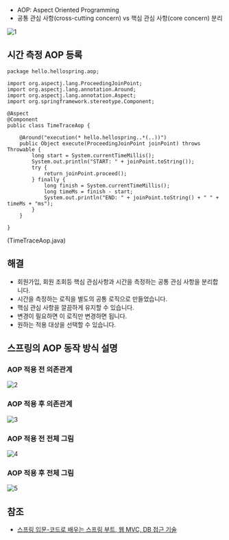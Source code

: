 * AOP: Aspect Oriented Programming
* 공통 관심 사항(cross-cutting concern) vs 핵심 관심 사항(core concern) 분리

![1](https://raw.githubusercontent.com/smpark1020/tistory/master/Spring/%5B%EC%8A%A4%ED%94%84%EB%A7%81%20%EC%9E%85%EB%AC%B8%5D%20AOP%20%EC%A0%81%EC%9A%A9/1.PNG)

## 시간 측정 AOP 등록
```
package hello.hellospring.aop;

import org.aspectj.lang.ProceedingJoinPoint;
import org.aspectj.lang.annotation.Around;
import org.aspectj.lang.annotation.Aspect;
import org.springframework.stereotype.Component;

@Aspect
@Component
public class TimeTraceAop {

    @Around("execution(* hello.hellospring..*(..))")
    public Object execute(ProceedingJoinPoint joinPoint) throws  Throwable {
        long start = System.currentTimeMillis();
        System.out.println("START: " + joinPoint.toString());
        try {
            return joinPoint.proceed();
        } finally {
            long finish = System.currentTimeMillis();
            long timeMs = finish - start;
            System.out.println("END: " + joinPoint.toString() + " " + timeMs + "ms");
        }
    }

}
```
(TimeTraceAop.java)

## 해결
* 회원가입, 회원 조회등 핵심 관심사항과 시간을 측정하는 공통 관심 사항을 분리합니다.
* 시간을 측정하는 로직을 별도의 공통 로직으로 만들었습니다.
* 핵심 관심 사항을 깔끔하게 유지할 수 있습니다.
* 변경이 필요하면 이 로직만 변경하면 됩니다.
* 원하는 적용 대상을 선택할 수 있습니다.

## 스프링의 AOP 동작 방식 설명
### AOP 적용 전 의존관계   
![2](https://raw.githubusercontent.com/smpark1020/tistory/master/Spring/%5B%EC%8A%A4%ED%94%84%EB%A7%81%20%EC%9E%85%EB%AC%B8%5D%20AOP%20%EC%A0%81%EC%9A%A9/2.PNG)   

### AOP 적용 후 의존관계
![3](https://raw.githubusercontent.com/smpark1020/tistory/master/Spring/%5B%EC%8A%A4%ED%94%84%EB%A7%81%20%EC%9E%85%EB%AC%B8%5D%20AOP%20%EC%A0%81%EC%9A%A9/3.PNG)   

### AOP 적용 전 전체 그림
![4](https://raw.githubusercontent.com/smpark1020/tistory/master/Spring/%5B%EC%8A%A4%ED%94%84%EB%A7%81%20%EC%9E%85%EB%AC%B8%5D%20AOP%20%EC%A0%81%EC%9A%A9/4.PNG)   

### AOP 적용 후 전체 그림
![5](https://raw.githubusercontent.com/smpark1020/tistory/master/Spring/%5B%EC%8A%A4%ED%94%84%EB%A7%81%20%EC%9E%85%EB%AC%B8%5D%20AOP%20%EC%A0%81%EC%9A%A9/5.PNG)   

## 참조
* [스프링 입문-코드로 배우는 스프링 부트, 웹 MVC, DB 접근 기술](https://www.inflearn.com/course/%EC%8A%A4%ED%94%84%EB%A7%81-%EC%9E%85%EB%AC%B8-%EC%8A%A4%ED%94%84%EB%A7%81%EB%B6%80%ED%8A%B8/dashboard)